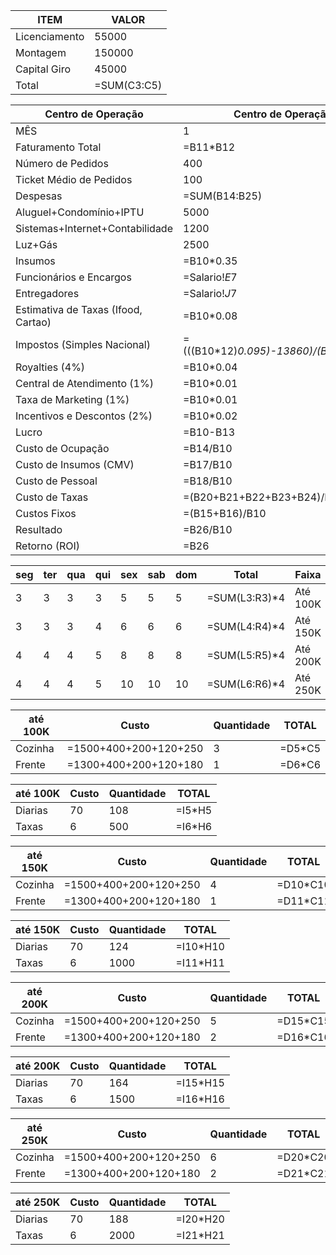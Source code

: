 | ITEM          | VALOR       |
|---------------|-------------|
| Licenciamento | 55000       |
| Montagem      | 150000      |
| Capital Giro  | 45000       |
| Total         | =SUM(C3:C5) |

| Centro de Operação                  | Centro de Operação                     | Centro de Operação                     | Centro de Operação                     | Centro de Operação                     | Centro de Operação                     | Centro de Operação                     | Centro de Operação                     | Centro de Operação                     | Centro de Operação                     | Centro de Operação                     | Centro de Operação                     | Centro de Operação                     | Centro de Operação                     | Centro de Operação                     | Centro de Operação                     | Centro de Operação                     | Centro de Operação                     | Centro de Operação                     | Centro de Operação                     | Centro de Operação                     | Centro de Operação                     | Centro de Operação                     | Centro de Operação                     | Centro de Operação                     | Centro de Operação                     | Centro de Operação                        | Centro de Operação                        | Centro de Operação                        | Centro de Operação                        | Centro de Operação                        | Centro de Operação                        | Centro de Operação                        | Centro de Operação                        | Centro de Operação                        | Centro de Operação                        | Centro de Operação                        |
|-------------------------------------|----------------------------------------|----------------------------------------|----------------------------------------|----------------------------------------|----------------------------------------|----------------------------------------|----------------------------------------|----------------------------------------|----------------------------------------|----------------------------------------|----------------------------------------|----------------------------------------|----------------------------------------|----------------------------------------|----------------------------------------|----------------------------------------|----------------------------------------|----------------------------------------|----------------------------------------|----------------------------------------|----------------------------------------|----------------------------------------|----------------------------------------|----------------------------------------|----------------------------------------|-------------------------------------------|-------------------------------------------|-------------------------------------------|-------------------------------------------|-------------------------------------------|-------------------------------------------|-------------------------------------------|-------------------------------------------|-------------------------------------------|-------------------------------------------|-------------------------------------------|
| MÊS                                 | 1                                      | 2                                      | 3                                      | 4                                      | 5                                      | 6                                      | 7                                      | 8                                      | 9                                      | 10                                     | 11                                     | 12                                     | 13                                     | 14                                     | 15                                     | 16                                     | 17                                     | 18                                     | 19                                     | 20                                     | 21                                     | 22                                     | 23                                     | 24                                     | 25                                     | 26                                        | 27                                        | 28                                        | 29                                        | 30                                        | 31                                        | 32                                        | 33                                        | 34                                        | 35                                        | 36                                        |
| Faturamento Total                   | =B11*B12                               | =C11*C12                               | =D11*D12                               | =E11*E12                               | =F11*F12                               | =G11*G12                               | =H11*H12                               | =I11*I12                               | =J11*J12                               | =K11*K12                               | =L11*L12                               | =M11*M12                               | =N11*N12                               | =O11*O12                               | =P11*P12                               | =Q11*Q12                               | =R11*R12                               | =S11*S12                               | =T11*T12                               | =U11*U12                               | =V11*V12                               | =W11*W12                               | =X11*X12                               | =Y11*Y12                               | =Z11*Z12                               | =AA11*AA12                                | =AB11*AB12                                | =AC11*AC12                                | =AD11*AD12                                | =AE11*AE12                                | =AF11*AF12                                | =AG11*AG12                                | =AH11*AH12                                | =AI11*AI12                                | =AJ11*AJ12                                | =AK11*AK12                                |
| Número de Pedidos                   | 400                                    | =B11+100                               | =C11+100                               | =D11+100                               | =E11+100                               | =F11+100                               | =G11+100                               | =H11+100                               | =I11+100                               | =J11+100                               | =K11+100                               | =L11+100                               | =M11+100                               | =N11+100                               | =O11+100                               | =P11+100                               | =Q11+100                               | =R11+100                               | =S11+100                               | =T11+100                               | =U11+100                               | =V11+100                               | =W11+100                               | =X11+100                               | =Y11+100                               | 2800                                      | 2800                                      | 2800                                      | 2800                                      | 2800                                      | 2800                                      | 2800                                      | 2800                                      | 2800                                      | 2800                                      | 2800                                      |
| Ticket Médio de Pedidos             | 100                                    | 100                                    | 100                                    | 100                                    | 100                                    | 100                                    | 100                                    | 100                                    | 100                                    | 100                                    | 100                                    | 100                                    | 100                                    | 100                                    | 100                                    | 100                                    | 100                                    | 100                                    | 100                                    | 100                                    | 100                                    | 100                                    | 100                                    | 100                                    | 100                                    | 100                                       | 100                                       | 100                                       | 100                                       | 100                                       | 100                                       | 100                                       | 100                                       | 100                                       | 100                                       | 100                                       |
| Despesas                            | =SUM(B14:B25)                          | =SUM(C14:C25)                          | =SUM(D14:D25)                          | =SUM(E14:E25)                          | =SUM(F14:F25)                          | =SUM(G14:G25)                          | =SUM(H14:H25)                          | =SUM(I14:I25)                          | =SUM(J14:J25)                          | =SUM(K14:K25)                          | =SUM(L14:L25)                          | =SUM(M14:M25)                          | =SUM(N14:N25)                          | =SUM(O14:O25)                          | =SUM(P14:P25)                          | =SUM(Q14:Q25)                          | =SUM(R14:R25)                          | =SUM(S14:S25)                          | =SUM(T14:T25)                          | =SUM(U14:U25)                          | =SUM(V14:V25)                          | =SUM(W14:W25)                          | =SUM(X14:X25)                          | =SUM(Y14:Y25)                          | =SUM(Z14:Z25)                          | =SUM(AA14:AA25)                           | =SUM(AB14:AB25)                           | =SUM(AC14:AC25)                           | =SUM(AD14:AD25)                           | =SUM(AE14:AE25)                           | =SUM(AF14:AF25)                           | =SUM(AG14:AG25)                           | =SUM(AH14:AH25)                           | =SUM(AI14:AI25)                           | =SUM(AJ14:AJ25)                           | =SUM(AK14:AK25)                           |
| Aluguel+Condomínio+IPTU             | 5000                                   | 5000                                   | 5000                                   | 5000                                   | 5000                                   | 5000                                   | 5000                                   | 5000                                   | 5000                                   | 5000                                   | 5000                                   | 5000                                   | 5000                                   | 5000                                   | 5000                                   | 5000                                   | 5000                                   | 5000                                   | 5000                                   | 5000                                   | 5000                                   | 5000                                   | 5000                                   | 5000                                   | 5000                                   | 5500                                      | 5500                                      | 5500                                      | 5500                                      | 5500                                      | 5500                                      | 5500                                      | 5500                                      | 5500                                      | 5500                                      | 5500                                      |
| Sistemas+Internet+Contabilidade     | 1200                                   | 1200                                   | 1200                                   | 1200                                   | 1200                                   | 1200                                   | 1200                                   | 1500                                   | 1500                                   | 1500                                   | 1500                                   | 1500                                   | 1500                                   | 2000                                   | 2000                                   | 2000                                   | 2000                                   | 2000                                   | 2500                                   | 2500                                   | 2500                                   | 2500                                   | 2500                                   | 2500                                   | 2500                                   | 2500                                      | 2500                                      | 2500                                      | 2500                                      | 2500                                      | 2500                                      | 2500                                      | 2500                                      | 2500                                      | 2500                                      | 2500                                      |
| Luz+Gás                             | 2500                                   | 2500                                   | 2500                                   | 2800                                   | 2800                                   | 2800                                   | 3000                                   | 3000                                   | 3000                                   | 3300                                   | 3300                                   | 3300                                   | 3500                                   | 3500                                   | 3500                                   | 3800                                   | 3800                                   | 3800                                   | 4000                                   | 4000                                   | 4000                                   | 4200                                   | 4200                                   | 4200                                   | 4200                                   | 4500                                      | 4500                                      | 4500                                      | 4500                                      | 4500                                      | 4500                                      | 4500                                      | 4500                                      | 4500                                      | 4500                                      | 4500                                      |
| Insumos                             | =B10*0.35                              | =C10*0.35                              | =D10*0.35                              | =E10*0.35                              | =F10*0.35                              | =G10*0.35                              | =H10*0.35                              | =I10*0.35                              | =J10*0.35                              | =K10*0.35                              | =L10*0.35                              | =M10*0.35                              | =N10*0.35                              | =O10*0.35                              | =P10*0.35                              | =Q10*0.35                              | =R10*0.35                              | =S10*0.35                              | =T10*0.35                              | =U10*0.35                              | =V10*0.35                              | =W10*0.35                              | =X10*0.35                              | =Y10*0.35                              | =Z10*0.35                              | =AA10*0.35                                | =AB10*0.35                                | =AC10*0.35                                | =AD10*0.35                                | =AE10*0.35                                | =AF10*0.35                                | =AG10*0.35                                | =AH10*0.35                                | =AI10*0.35                                | =AJ10*0.35                                | =AK10*0.35                                |
| Funcionários e Encargos             | =Salario!$E$7                          | =Salario!$E$7                          | =Salario!$E$7                          | =Salario!$E$7                          | =Salario!$E$7                          | =Salario!$E$7                          | =Salario!$E$7                          | =Salario!$E$7                          | =Salario!$E$12                         | =Salario!$E$12                         | =Salario!$E$12                         | =Salario!$E$12                         | =Salario!$E$12                         | =Salario!$E$17                         | =Salario!$E$17                         | =Salario!$E$17                         | =Salario!$E$17                         | =Salario!$E$17                         | =Salario!$E$22                         | =Salario!$E$22                         | =Salario!$E$22                         | =Salario!$E$22                         | =Salario!$E$22                         | =Salario!$E$22                         | =Salario!$E$22                         | =Salario!$E$22                            | =Salario!$E$22                            | =Salario!$E$22                            | =Salario!$E$22                            | =Salario!$E$22                            | =Salario!$E$22                            | =Salario!$E$22                            | =Salario!$E$22                            | =Salario!$E$22                            | =Salario!$E$22                            | =Salario!$E$22                            |
| Entregadores                        | =Salario!$J$7                          | =Salario!$J$7                          | =Salario!$J$7                          | =Salario!$J$7                          | =Salario!$J$7                          | =Salario!$J$7                          | =Salario!$J$7                          | =Salario!$J$12                         | =Salario!$J$12                         | =Salario!$J$17                         | =Salario!$J$17                         | =Salario!$J$17                         | =Salario!$J$17                         | =Salario!$J$17                         | =Salario!$J$22                         | =Salario!$J$22                         | =Salario!$J$22                         | =Salario!$J$22                         | =Salario!$J$22                         | =Salario!$J$22                         | =Salario!$J$22                         | =Salario!$J$22                         | =Salario!$J$22                         | =Salario!$J$22                         | =Salario!$J$22                         | =Salario!$J$22                            | =Salario!$J$22                            | =Salario!$J$22                            | =Salario!$J$22                            | =Salario!$J$22                            | =Salario!$J$22                            | =Salario!$J$22                            | =Salario!$J$22                            | =Salario!$J$22                            | =Salario!$J$22                            | =Salario!$J$22                            |
| Estimativa de Taxas (Ifood, Cartao) | =B10*0.08                              | =C10*0.08                              | =D10*0.08                              | =E10*0.08                              | =F10*0.08                              | =G10*0.08                              | =H10*0.08                              | =I10*0.08                              | =J10*0.08                              | =K10*0.08                              | =L10*0.08                              | =M10*0.08                              | =N10*0.08                              | =O10*0.08                              | =P10*0.08                              | =Q10*0.08                              | =R10*0.08                              | =S10*0.08                              | =T10*0.08                              | =U10*0.08                              | =V10*0.08                              | =W10*0.08                              | =X10*0.08                              | =Y10*0.08                              | =Z10*0.08                              | =AA10*0.08                                | =AB10*0.08                                | =AC10*0.08                                | =AD10*0.08                                | =AE10*0.08                                | =AF10*0.08                                | =AG10*0.08                                | =AH10*0.08                                | =AI10*0.08                                | =AJ10*0.08                                | =AK10*0.08                                |
| Impostos (Simples Nacional)         | =(((B10*12)*0.095)-13860)/(B10*12)*B10 | =(((C10*12)*0.095)-13860)/(C10*12)*C10 | =(((D10*12)*0.095)-13860)/(D10*12)*D10 | =(((E10*12)*0.095)-13860)/(E10*12)*E10 | =(((F10*12)*0.095)-13860)/(F10*12)*F10 | =(((G10*12)*0.095)-13860)/(G10*12)*G10 | =(((H10*12)*0.095)-13860)/(H10*12)*H10 | =(((I10*12)*0.107)-22500)/(I10*12)*I10 | =(((J10*12)*0.107)-22500)/(J10*12)*J10 | =(((K10*12)*0.107)-22500)/(K10*12)*K10 | =(((L10*12)*0.107)-22500)/(L10*12)*L10 | =(((M10*12)*0.107)-22500)/(M10*12)*M10 | =(((N10*12)*0.107)-22500)/(N10*12)*N10 | =(((O10*12)*0.107)-22500)/(O10*12)*O10 | =(((P10*12)*0.107)-22500)/(P10*12)*P10 | =(((Q10*12)*0.107)-22500)/(Q10*12)*Q10 | =(((R10*12)*0.107)-22500)/(R10*12)*R10 | =(((S10*12)*0.107)-22500)/(S10*12)*S10 | =(((T10*12)*0.107)-22500)/(T10*12)*T10 | =(((U10*12)*0.107)-22500)/(U10*12)*U10 | =(((V10*12)*0.107)-22500)/(V10*12)*V10 | =(((W10*12)*0.107)-22500)/(W10*12)*W10 | =(((X10*12)*0.107)-22500)/(X10*12)*X10 | =(((Y10*12)*0.107)-22500)/(Y10*12)*Y10 | =(((Z10*12)*0.107)-22500)/(Z10*12)*Z10 | =(((AA10*12)*0.107)-22500)/(AA10*12)*AA10 | =(((AB10*12)*0.107)-22500)/(AB10*12)*AB10 | =(((AC10*12)*0.107)-22500)/(AC10*12)*AC10 | =(((AD10*12)*0.107)-22500)/(AD10*12)*AD10 | =(((AE10*12)*0.107)-22500)/(AE10*12)*AE10 | =(((AF10*12)*0.107)-22500)/(AF10*12)*AF10 | =(((AG10*12)*0.107)-22500)/(AG10*12)*AG10 | =(((AH10*12)*0.107)-22500)/(AH10*12)*AH10 | =(((AI10*12)*0.107)-22500)/(AI10*12)*AI10 | =(((AJ10*12)*0.107)-22500)/(AJ10*12)*AJ10 | =(((AK10*12)*0.107)-22500)/(AK10*12)*AK10 |
| Royalties (4%)                      | =B10*0.04                              | =C10*0.04                              | =D10*0.04                              | =E10*0.04                              | =F10*0.04                              | =G10*0.04                              | =H10*0.04                              | =I10*0.04                              | =J10*0.04                              | =K10*0.04                              | =L10*0.04                              | =M10*0.04                              | =N10*0.04                              | =O10*0.04                              | =P10*0.04                              | =Q10*0.04                              | =R10*0.04                              | =S10*0.04                              | =T10*0.04                              | =U10*0.04                              | =V10*0.04                              | =W10*0.04                              | =X10*0.04                              | =Y10*0.04                              | =Z10*0.04                              | =AA10*0.04                                | =AB10*0.04                                | =AC10*0.04                                | =AD10*0.04                                | =AE10*0.04                                | =AF10*0.04                                | =AG10*0.04                                | =AH10*0.04                                | =AI10*0.04                                | =AJ10*0.04                                | =AK10*0.04                                |
| Central de Atendimento (1%)         | =B10*0.01                              | =C10*0.01                              | =D10*0.01                              | =E10*0.01                              | =F10*0.01                              | =G10*0.01                              | =H10*0.01                              | =I10*0.01                              | =J10*0.01                              | =K10*0.01                              | =L10*0.01                              | =M10*0.01                              | =N10*0.01                              | =O10*0.01                              | =P10*0.01                              | =Q10*0.01                              | =R10*0.01                              | =S10*0.01                              | =T10*0.01                              | =U10*0.01                              | =V10*0.01                              | =W10*0.01                              | =X10*0.01                              | =Y10*0.01                              | =Z10*0.01                              | =AA10*0.01                                | =AB10*0.01                                | =AC10*0.01                                | =AD10*0.01                                | =AE10*0.01                                | =AF10*0.01                                | =AG10*0.01                                | =AH10*0.01                                | =AI10*0.01                                | =AJ10*0.01                                | =AK10*0.01                                |
| Taxa de Marketing (1%)              | =B10*0.01                              | =C10*0.01                              | =D10*0.01                              | =E10*0.01                              | =F10*0.01                              | =G10*0.01                              | =H10*0.01                              | =I10*0.01                              | =J10*0.01                              | =K10*0.01                              | =L10*0.01                              | =M10*0.01                              | =N10*0.01                              | =O10*0.01                              | =P10*0.01                              | =Q10*0.01                              | =R10*0.01                              | =S10*0.01                              | =T10*0.01                              | =U10*0.01                              | =V10*0.01                              | =W10*0.01                              | =X10*0.01                              | =Y10*0.01                              | =Z10*0.01                              | =AA10*0.01                                | =AB10*0.01                                | =AC10*0.01                                | =AD10*0.01                                | =AE10*0.01                                | =AF10*0.01                                | =AG10*0.01                                | =AH10*0.01                                | =AI10*0.01                                | =AJ10*0.01                                | =AK10*0.01                                |
| Incentivos e Descontos (2%)         | =B10*0.02                              | =C10*0.02                              | =D10*0.02                              | =E10*0.02                              | =F10*0.02                              | =G10*0.02                              | =H10*0.02                              | =I10*0.02                              | =J10*0.02                              | =K10*0.02                              | =L10*0.02                              | =M10*0.02                              | =N10*0.02                              | =O10*0.02                              | =P10*0.02                              | =Q10*0.02                              | =R10*0.02                              | =S10*0.02                              | =T10*0.02                              | =U10*0.02                              | =V10*0.02                              | =W10*0.02                              | =X10*0.02                              | =Y10*0.02                              | =Z10*0.02                              | =AA10*0.02                                | =AB10*0.02                                | =AC10*0.02                                | =AD10*0.02                                | =AE10*0.02                                | =AF10*0.02                                | =AG10*0.02                                | =AH10*0.02                                | =AI10*0.02                                | =AJ10*0.02                                | =AK10*0.02                                |
| Lucro                               | =B10-B13                               | =C10-C13                               | =D10-D13                               | =E10-E13                               | =F10-F13                               | =G10-G13                               | =H10-H13                               | =I10-I13                               | =J10-J13                               | =K10-K13                               | =L10-L13                               | =M10-M13                               | =N10-N13                               | =O10-O13                               | =P10-P13                               | =Q10-Q13                               | =R10-R13                               | =S10-S13                               | =T10-T13                               | =U10-U13                               | =V10-V13                               | =W10-W13                               | =X10-X13                               | =Y10-Y13                               | =Z10-Z13                               | =AA10-AA13                                | =AB10-AB13                                | =AC10-AC13                                | =AD10-AD13                                | =AE10-AE13                                | =AF10-AF13                                | =AG10-AG13                                | =AH10-AH13                                | =AI10-AI13                                | =AJ10-AJ13                                | =AK10-AK13                                |
| Custo de Ocupação                   | =B14/B10                               | =C14/C10                               | =D14/D10                               | =E14/E10                               | =F14/F10                               | =G14/G10                               | =H14/H10                               | =I14/I10                               | =J14/J10                               | =K14/K10                               | =L14/L10                               | =M14/M10                               | =N14/N10                               | =O14/O10                               | =P14/P10                               | =Q14/Q10                               | =R14/R10                               | =S14/S10                               | =T14/T10                               | =U14/U10                               | =V14/V10                               | =W14/W10                               | =X14/X10                               | =Y14/Y10                               | =Z14/Z10                               | =AA14/AA10                                | =AB14/AB10                                | =AC14/AC10                                | =AD14/AD10                                | =AE14/AE10                                | =AF14/AF10                                | =AG14/AG10                                | =AH14/AH10                                | =AI14/AI10                                | =AJ14/AJ10                                | =AK14/AK10                                |
| Custo de Insumos (CMV)              | =B17/B10                               | =C17/C10                               | =D17/D10                               | =E17/E10                               | =F17/F10                               | =G17/G10                               | =H17/H10                               | =I17/I10                               | =J17/J10                               | =K17/K10                               | =L17/L10                               | =M17/M10                               | =N17/N10                               | =O17/O10                               | =P17/P10                               | =Q17/Q10                               | =R17/R10                               | =S17/S10                               | =T17/T10                               | =U17/U10                               | =V17/V10                               | =W17/W10                               | =X17/X10                               | =Y17/Y10                               | =Z17/Z10                               | =AA17/AA10                                | =AB17/AB10                                | =AC17/AC10                                | =AD17/AD10                                | =AE17/AE10                                | =AF17/AF10                                | =AG17/AG10                                | =AH17/AH10                                | =AI17/AI10                                | =AJ17/AJ10                                | =AK17/AK10                                |
| Custo de Pessoal                    | =B18/B10                               | =C18/C10                               | =D18/D10                               | =E18/E10                               | =F18/F10                               | =G18/G10                               | =H18/H10                               | =I18/I10                               | =J18/J10                               | =K18/K10                               | =L18/L10                               | =M18/M10                               | =N18/N10                               | =O18/O10                               | =P18/P10                               | =Q18/Q10                               | =R18/R10                               | =S18/S10                               | =T18/T10                               | =U18/U10                               | =V18/V10                               | =W18/W10                               | =X18/X10                               | =Y18/Y10                               | =Z18/Z10                               | =AA18/AA10                                | =AB18/AB10                                | =AC18/AC10                                | =AD18/AD10                                | =AE18/AE10                                | =AF18/AF10                                | =AG18/AG10                                | =AH18/AH10                                | =AI18/AI10                                | =AJ18/AJ10                                | =AK18/AK10                                |
| Custo de Taxas                      | =(B20+B21+B22+B23+B24)/B10             | =(C20+C21+C22+C23+C24)/C10             | =(D20+D21+D22+D23+D24)/D10             | =(E20+E21+E22+E23+E24)/E10             | =(F20+F21+F22+F23+F24)/F10             | =(G20+G21+G22+G23+G24)/G10             | =(H20+H21+H22+H23+H24)/H10             | =(I20+I21+I22+I23+I24)/I10             | =(J20+J21+J22+J23+J24)/J10             | =(K20+K21+K22+K23+K24)/K10             | =(L20+L21+L22+L23+L24)/L10             | =(M20+M21+M22+M23+M24)/M10             | =(N20+N21+N22+N23+N24)/N10             | =(O20+O21+O22+O23+O24)/O10             | =(P20+P21+P22+P23+P24)/P10             | =(Q20+Q21+Q22+Q23+Q24)/Q10             | =(R20+R21+R22+R23+R24)/R10             | =(S20+S21+S22+S23+S24)/S10             | =(T20+T21+T22+T23+T24)/T10             | =(U20+U21+U22+U23+U24)/U10             | =(V20+V21+V22+V23+V24)/V10             | =(W20+W21+W22+W23+W24)/W10             | =(X20+X21+X22+X23+X24)/X10             | =(Y20+Y21+Y22+Y23+Y24)/Y10             | =(Z20+Z21+Z22+Z23+Z24)/Z10             | =(AA20+AA21+AA22+AA23+AA24)/AA10          | =(AB20+AB21+AB22+AB23+AB24)/AB10          | =(AC20+AC21+AC22+AC23+AC24)/AC10          | =(AD20+AD21+AD22+AD23+AD24)/AD10          | =(AE20+AE21+AE22+AE23+AE24)/AE10          | =(AF20+AF21+AF22+AF23+AF24)/AF10          | =(AG20+AG21+AG22+AG23+AG24)/AG10          | =(AH20+AH21+AH22+AH23+AH24)/AH10          | =(AI20+AI21+AI22+AI23+AI24)/AI10          | =(AJ20+AJ21+AJ22+AJ23+AJ24)/AJ10          | =(AK20+AK21+AK22+AK23+AK24)/AK10          |
| Custos Fixos                        | =(B15+B16)/B10                         | =(C15+C16)/C10                         | =(D15+D16)/D10                         | =(E15+E16)/E10                         | =(F15+F16)/F10                         | =(G15+G16)/G10                         | =(H15+H16)/H10                         | =(I15+I16)/I10                         | =(J15+J16)/J10                         | =(K15+K16)/K10                         | =(L15+L16)/L10                         | =(M15+M16)/M10                         | =(N15+N16)/N10                         | =(O15+O16)/O10                         | =(P15+P16)/P10                         | =(Q15+Q16)/Q10                         | =(R15+R16)/R10                         | =(S15+S16)/S10                         | =(T15+T16)/T10                         | =(U15+U16)/U10                         | =(V15+V16)/V10                         | =(W15+W16)/W10                         | =(X15+X16)/X10                         | =(Y15+Y16)/Y10                         | =(Z15+Z16)/Z10                         | =(AA15+AA16)/AA10                         | =(AB15+AB16)/AB10                         | =(AC15+AC16)/AC10                         | =(AD15+AD16)/AD10                         | =(AE15+AE16)/AE10                         | =(AF15+AF16)/AF10                         | =(AG15+AG16)/AG10                         | =(AH15+AH16)/AH10                         | =(AI15+AI16)/AI10                         | =(AJ15+AJ16)/AJ10                         | =(AK15+AK16)/AK10                         |
| Resultado                           | =B26/B10                               | =C26/C10                               | =D26/D10                               | =E26/E10                               | =F26/F10                               | =G26/G10                               | =H26/H10                               | =I26/I10                               | =J26/J10                               | =K26/K10                               | =L26/L10                               | =M26/M10                               | =N26/N10                               | =O26/O10                               | =P26/P10                               | =Q26/Q10                               | =R26/R10                               | =S26/S10                               | =T26/T10                               | =U26/U10                               | =V26/V10                               | =W26/W10                               | =X26/X10                               | =Y26/Y10                               | =Z26/Z10                               | =AA26/AA10                                | =AB26/AB10                                | =AC26/AC10                                | =AD26/AD10                                | =AE26/AE10                                | =AF26/AF10                                | =AG26/AG10                                | =AH26/AH10                                | =AI26/AI10                                | =AJ26/AJ10                                | =AK26/AK10                                |
| Retorno (ROI)                       | =B26                                   | =SUM(B26:C26)                          | =SUM(B26:D26)                          | =SUM(B26:E26)                          | =SUM(B26:F26)                          | =SUM(B26:G26)                          | =SUM(B26:H26)                          | =SUM(B26:I26)                          | =SUM(B26:J26)                          | =SUM(B26:K26)                          | =SUM(B26:L26)                          | =SUM(B26:M26)                          | =SUM(B26:N26)                          | =SUM(B26:O26)                          | =SUM(B26:P26)                          | =SUM(B26:Q26)                          | =SUM(B26:R26)                          | =SUM(B26:S26)                          | =SUM(B26:T26)                          | =SUM(B26:U26)                          | =SUM(B26:V26)                          | =SUM(B26:W26)                          | =SUM(B26:X26)                          | =SUM(B26:Y26)                          | =SUM(B26:Z26)                          | =SUM(B26:AA26)                            | =SUM(B26:AB26)                            | =SUM(B26:AC26)                            | =SUM(B26:AD26)                            | =SUM(B26:AE26)                            | =SUM(B26:AF26)                            | =SUM(B26:AG26)                            | =SUM(B26:AH26)                            | =SUM(B26:AI26)                            | =SUM(B26:AJ26)                            | =SUM(B26:AK26)                            |

|   seg |   ter |   qua |   qui |   sex |   sab |   dom | Total         | Faixa    |
|-------|-------|-------|-------|-------|-------|-------|---------------|----------|
|     3 |     3 |     3 |     3 |     5 |     5 |     5 | =SUM(L3:R3)*4 | Até 100K |
|     3 |     3 |     3 |     4 |     6 |     6 |     6 | =SUM(L4:R4)*4 | Até 150K |
|     4 |     4 |     4 |     5 |     8 |     8 |     8 | =SUM(L5:R5)*4 | Até 200K |
|     4 |     4 |     4 |     5 |    10 |    10 |    10 | =SUM(L6:R6)*4 | Até 250K |

| até 100K   | Custo                 |   Quantidade | TOTAL   |
|------------|-----------------------|--------------|---------|
| Cozinha    | =1500+400+200+120+250 |            3 | =D5*C5  |
| Frente     | =1300+400+200+120+180 |            1 | =D6*C6  |

| até 100K   |   Custo |   Quantidade | TOTAL   |
|------------|---------|--------------|---------|
| Diarias    |      70 |          108 | =I5*H5  |
| Taxas      |       6 |          500 | =I6*H6  |

| até 150K   | Custo                 |   Quantidade | TOTAL    |
|------------|-----------------------|--------------|----------|
| Cozinha    | =1500+400+200+120+250 |            4 | =D10*C10 |
| Frente     | =1300+400+200+120+180 |            1 | =D11*C11 |

| até 150K   |   Custo |   Quantidade | TOTAL    |
|------------|---------|--------------|----------|
| Diarias    |      70 |          124 | =I10*H10 |
| Taxas      |       6 |         1000 | =I11*H11 |

| até 200K   | Custo                 |   Quantidade | TOTAL    |
|------------|-----------------------|--------------|----------|
| Cozinha    | =1500+400+200+120+250 |            5 | =D15*C15 |
| Frente     | =1300+400+200+120+180 |            2 | =D16*C16 |

| até 200K   |   Custo |   Quantidade | TOTAL    |
|------------|---------|--------------|----------|
| Diarias    |      70 |          164 | =I15*H15 |
| Taxas      |       6 |         1500 | =I16*H16 |

| até 250K   | Custo                 |   Quantidade | TOTAL    |
|------------|-----------------------|--------------|----------|
| Cozinha    | =1500+400+200+120+250 |            6 | =D20*C20 |
| Frente     | =1300+400+200+120+180 |            2 | =D21*C21 |

| até 250K   |   Custo |   Quantidade | TOTAL    |
|------------|---------|--------------|----------|
| Diarias    |      70 |          188 | =I20*H20 |
| Taxas      |       6 |         2000 | =I21*H21 |